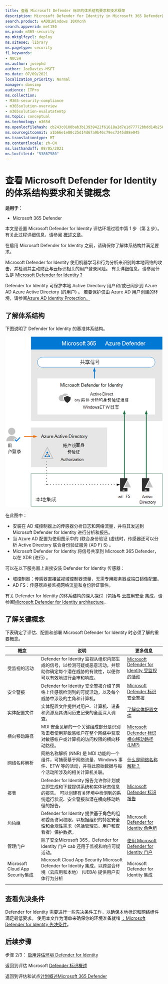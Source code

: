 ```yaml
---
title: 查看 Microsoft Defender 标识的体系结构要求和技术框架
description: Microsoft Defender for Identity in Microsoft 365 Defender技术图表将帮助你在构建试用实验室或Microsoft 365环境之前了解 microsoft Defender 中的身份。
search.product: eADQiWindows 10XVcnh
search.appverid: met150
ms.prod: m365-security
ms.mktglfcycl: deploy
ms.sitesec: library
ms.pagetype: security
f1.keywords:
- NOCSH
ms.author: josephd
author: JoeDavies-MSFT
ms.date: 07/09/2021
localization_priority: Normal
manager: dansimp
audience: ITPro
ms.collection:
- M365-security-compliance
- m365solution-overview
- m365solution-evalutatemtp
ms.topic: conceptual
ms.technology: m365d
ms.openlocfilehash: cb243c0100bab3b13939422f61618a2d7e1d77772bbdd14b25007988ea626024
ms.sourcegitcommit: a1b66e1e80c25d14d67a9b46c79ec7245d88e045
ms.translationtype: MT
ms.contentlocale: zh-CN
ms.lasthandoff: 08/05/2021
ms.locfileid: "53867580"
---
```

# <a name="review-architecture-requirements-and-key-concepts-for-microsoft-defender-for-identity"></a>查看 Microsoft Defender for Identity 的体系结构要求和关键概念


**适用于：**
- Microsoft 365 Defender

本文是设置 Microsoft Defender for Identity 评估环境过程中第 1 步（第 [3](eval-defender-identity-overview.md) 步）。 有关此过程详细信息，请参阅 [概述文章](eval-defender-identity-overview.md)。

在启用 Microsoft Defender for Identity 之前，请确保你了解体系结构并满足要求。

Microsoft Defender for Identity 使用机器学习和行为分析来识别跨本地网络的攻击，并检测并主动防止与云标识相关的用户登录风险。 有关详细信息，请参阅什么是 [Microsoft Defender for Identity？](/defender-for-identity/what-is)

Defender for Identity 可保护本地 Active Directory 用户和/或已同步到 Azure AD Azure Active Directory (的用户) 。 若要保护仅由 Azure AD 用户创建的环境，请参阅[Azure AD Identity Protection。](/azure/active-directory/identity-protection/overview-identity-protection)

## <a name="understand-the-architecture"></a>了解体系结构

下图说明了 Defender for Identity 的基准体系结构。 

![Microsoft Defender for Identity 的体系结构](../../media/defender/m365-defender-identity-architecture.png)

在此图中：
- 安装在 AD 域控制器上的传感器分析日志和网络流量，并将其发送到 Microsoft Defender for Identity 进行分析和报告。
-  当 Azure AD 配置为使用图示中的 (联合身份验证 (虚线时，传感器还可以分析 Active Directory 联合身份验证服务 (AD F) S) 。 
- Microsoft Defender for Identity 将信号共享到 Microsoft 365 Defender，以在 XDR (进行) 。


可以在以下服务器上直接安装 Defender for Identity 传感器：

- 域控制器：传感器直接监视域控制器流量，无需专用服务器或端口镜像配置。
- AD FS：传感器直接监视网络流量和身份验证事件。

有关 Defender for Identity 的体系结构的深入探讨（包括与 云应用安全 集成，请参阅[Microsoft Defender for Identity architecture](/defender-for-identity/architecture)。


## <a name="understand-key-concepts"></a>了解关键概念

下表确定了评估、配置和部署 Microsoft Defender for Identity 时必须了解的重要概念。


|概念  |说明 |更多信息  |
|---------|---------|---------|
| 受监视的活动 | Defender for Identity 监视从组织内部生成的信号，以检测可疑或恶意活动，并帮助你确定每个潜在威胁的有效性，以便你可以有效地进行会审和响应。  |  [Microsoft Defender for Identity 受监视的活动](/defender-for-identity/monitored-activities)       |
| 安全警报    | Defender for Identity 安全警报介绍了网络上传感器检测到的可疑活动，以及每个威胁中涉及的主角和计算机。   | [Microsoft Defender 标识安全警报](/defender-for-identity/suspicious-activity-guide?tabs=external)    |
| 实体配置文件    | 实体配置文件提供对用户、计算机、设备和资源及其访问历史记录的全面深入调查。   | [了解实体配置文件](/defender-for-identity/entity-profiles)  |
| 横向移动路径    | MDI 安全见解的一个关键组成部分是识别攻击者使用非敏感帐户在整个网络中获取对敏感帐户或计算机的访问权限的横向移动路径。  | [Microsoft Defender 标识横向移动路径 (LMP) ](/defender-for-identity/use-case-lateral-movement-path)  |
| 网络名称解析    |  网络名称解析 (NNR) 是 MDI 功能的一个组件，可捕获基于网络流量、Windows 事件、ETW 等的活动，并将此原始数据与每个活动所涉及的相关计算机关联。       | [什么是网络名称解析？](/defender-for-identity/nnr-policy)      |
| 报表    | Defender for Identity 报告允许你计划或立即生成和下载提供系统和实体状态信息的报告。  可以创建有关环境中检测到的系统运行状况、安全警报和潜在横向移动路径的报告。   | [Microsoft Defender 标识报告 ](/defender-for-identity/reports)       |
| 角色组    | Defender for Identity 提供基于角色的组和委派访问权限，以根据组织的特定安全性和合规性需求（包括管理员、用户和查看者）保护数据。        |  [Microsoft Defender for Identity 角色组](/defender-for-identity/role-groups)       |
| 管理门户    |  除了安全Microsoft 365，Defender for Identity 门户 cab 还用于监视和响应可疑活动。      | [使用 Microsoft Defender for Identity 门户](/defender-for-identity/workspace-portal)        |
| Microsoft Cloud App Security集成   | Microsoft Cloud App Security Microsoft Defender for Identity 集成，以跨混合环境（云应用和本地） (UEBA) 提供用户实体行为分析   | Microsoft Defender for Identity 集成  |
| | | |


## <a name="review-prerequisites"></a>查看先决条件

Defender for Identity 需要进行一些先决条件工作，以确保本地标识和网络组件满足最低要求。 使用本文作为清单来确保你的环境准备就绪 [：Microsoft Defender for Identity 先决条件](/defender-for-identity/prerequisites)。


## <a name="next-steps"></a>后续步骤

步骤 2/3： [启用评估环境 Defender for Identity](eval-defender-identity-enable-eval.md)

返回到评估 Microsoft [Defender 标识概述](eval-defender-identity-overview.md)

返回到评估和试点[计划概述Microsoft 365 Defender](eval-overview.md) 